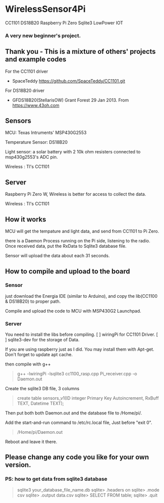 # WirelessSensor4Pi
CC1101 DS18B20 Raspberry Pi Zero Sqlite3 LowPower IOT

### A very new beginner's project.


## Thank you - This is a mixture of others' projects and example codes

For the CC1101 driver 
- SpaceTeddy https://github.com/SpaceTeddy/CC1101.git

For DS18B20 driver
- GFDS18B20(StellarisOW)  Grant Forest 29 Jan 2013. From https://www.43oh.com


## Sensors

MCU: Texas Intruments' MSP430G2553

Temperature Sensor: DS18B20

Light sensor: a solar battery with 2 10k ohm resisters connected to msp430g2553's ADC pin.

Wireless : TI's CC1101

## Server

Raspberry Pi Zero W, Wireless is better for access to collect the data.

Wireless : TI's CC1101


## How it works
MCU will get the tempature and light data, and send from CC1101 to Pi Zero.

there is a Daemon Process running on the Pi side, listening to the radio. Once received data, put the RxData to Sqlite3 database file.

Sensor will upload the data about each 31 seconds. 

## How to compile and upload to the board

### Sensor
just download the Energia IDE (similar to Arduino), and copy the lib(CC1100 & DS18B20) to proper path.

Compile and upload the code to MCU with MSP430G2 Launchpad.

### Server

You need to install the libs before compiling.
[ ] wiringPi for CC1101 Driver.
[ ] sqlite3-dev for the storage of Data.

If you are using raspberry just as I did. You may install them with Apt-get. Don't forget to update apt cache.

then compile with g++
> g++ -lwiringPi -lsqlite3 cc1100_rasp.cpp Pi_receiver.cpp -o Daemon.out

Create the sqlite3 DB file, 3 columns
> create table sensors_v1(ID integer Primary Key Autoincrement, RxBuff TEXT, Datetime TEXT);

Then put both both Daemon.out and the database file to /Home/pi/.

Add the start-and-run command to /etc/rc.local file, Just before "exit 0".

> /Home/pi/Daemon.out

Reboot and leave it there.


## Please change any code you like for your own version.



### PS: how to get data from sqlite3 database
> sqlite3 your_database_file_name.db
> sqlite> .headers on
> sqlite> .mode csv
> sqlite> .output data.csv
> sqlite> SELECT FROM table;
> sqlite> .quit
